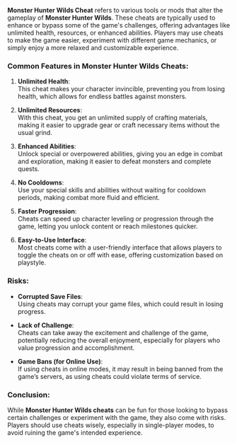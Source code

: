 **Monster Hunter Wilds Cheat** refers to various tools or mods that alter the gameplay of **Monster Hunter Wilds**. These cheats are typically used to enhance or bypass some of the game's challenges, offering advantages like unlimited health, resources, or enhanced abilities. Players may use cheats to make the game easier, experiment with different game mechanics, or simply enjoy a more relaxed and customizable experience.

### Common Features in Monster Hunter Wilds Cheats:
1. **Unlimited Health**:  
   This cheat makes your character invincible, preventing you from losing health, which allows for endless battles against monsters.

2. **Unlimited Resources**:  
   With this cheat, you get an unlimited supply of crafting materials, making it easier to upgrade gear or craft necessary items without the usual grind.

3. **Enhanced Abilities**:  
   Unlock special or overpowered abilities, giving you an edge in combat and exploration, making it easier to defeat monsters and complete quests.

4. **No Cooldowns**:  
   Use your special skills and abilities without waiting for cooldown periods, making combat more fluid and efficient.

5. **Faster Progression**:  
   Cheats can speed up character leveling or progression through the game, letting you unlock content or reach milestones quicker.

6. **Easy-to-Use Interface**:  
   Most cheats come with a user-friendly interface that allows players to toggle the cheats on or off with ease, offering customization based on playstyle.

### Risks:
- **Corrupted Save Files**:  
   Using cheats may corrupt your game files, which could result in losing progress.
  
- **Lack of Challenge**:  
   Cheats can take away the excitement and challenge of the game, potentially reducing the overall enjoyment, especially for players who value progression and accomplishment.

- **Game Bans (for Online Use)**:  
   If using cheats in online modes, it may result in being banned from the game’s servers, as using cheats could violate terms of service.

### Conclusion:
While **Monster Hunter Wilds cheats** can be fun for those looking to bypass certain challenges or experiment with the game, they also come with risks. Players should use cheats wisely, especially in single-player modes, to avoid ruining the game's intended experience.
